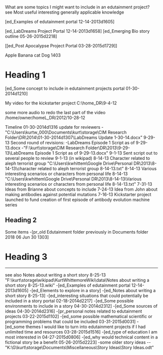 What are some topics I might want to include in an edutainment project?
see Most useful interesting generally applicable knowledge

[ed_Examples of edutainment portal 12-14-2013d1605]


[ed_LabDreams Project Portal 12-14-2013d1658]
[ed_Emerging Bio story outline 05-26-2015d2218]

[[ed_Post Apocalypse Project Portal 03-28-2015d1729]]

Apple
Banana
cat
Dog 1403

# Heading 1





[ed_Some concept to include in edutainment projects portal 01-30-2014d1210]

My video for the kickstarter project
C:\home_DR\9-4-12

some more audio to redo the last part of the video
/home/owner/homeL_DR/2012/10-28-12


Timeline
01-30-2014d1316
update for reviewers
-"C:\Users\kurtw_000\Documents\kurt\storage\CIM Research Folder\DR\2014\01-30-2014d1307\LabDreams Update 1-30-14.docx"
9-29-13
Second round of revisions:
-LabDreams Episode 1 Script as of 9-29-13.docx
-"F:\kurt\storage\CIM Research Folder\DR\2013\9-29-13\LabDreams Episode 1 Script as of 9-29-13.docx"
9-1-13
Sent script out to several people to review 9-1-13 (in wikipad)
8-14-13
Character related to aleph terrorist group
"C:\Users\kwhittem\Google Drive\Personal DR\2013\8-14-13\character related to aleph terrorist group 8-14-13.txt"
8-14-13
Various interesting scenarios or characters from personal life 8-14-13
"C:\Users\kwhittem\Google Drive\Personal DR\2013\8-14-13\Various interesting scenarios or characters from personal life 8-14-13.txt"
7-31-13
Ideas from Brianne about concepts to include
7-24-13
Idea from John about making antibodies against potential mutations
7-16-13
Kickstarter project launched to fund creation of first episode of antibody evolution machine series


## Heading 2


Some items
-[pr_old Edutainment folder previously in Documents folder 2018 06 Jun 30 1303]



# Heading 3



-----------
see also
Notes about writing a short story 8-25-13
"F:\kurt\storage\wikipad\KurtWhittemoreWiki\data\Notes about writing a short story 8-25-13.wiki"
-[ed_Examples of edutainment portal 12-14-2013d1605]
-[ed_Elements to explore in a story]
-[ed_Notes about writing a short story 8-25-13]
-[ed_interesting situations that could potentially be included in a story portal 02-18-2014d2217]
-[ed_Some possible environments to include in a story 04-30-2014d2312]
-[ed_Some sources of ideas 04-30-2014d2316]
-[pr_personal notes related to edutainment projects 03-22-2015d1102]
-[ed_some possible mathematical scientific or programming problems that could be included 03-31-2015d0031]
-[ed_some themes I would like to turn into edutainment projects if I had unlimited time and resources 03-28-2015d1516]
-[ed_type of education I am most interested in 04-27-2015d0806]
-[ed_why would technical content in a fictional story be a benefit 05-26-2015d2223]
-some older story ideas
--"K:\G\kurt\storage\Documents\Miscellaneous\Story Ideas\Story Ideas.odt"